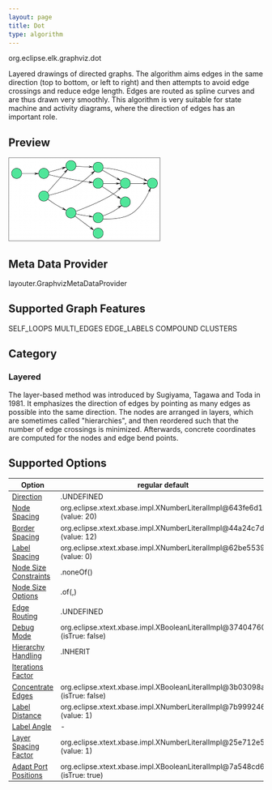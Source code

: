 ```yaml
---
layout: page
title: Dot
type: algorithm
---
```

org.eclipse.elk.graphviz.dot

Layered drawings of directed graphs. The algorithm aims edges in the same direction (top to bottom, or left to right) and then attempts to avoid edge crossings and reduce edge length. Edges are routed as spline curves and are thus drawn very smoothly. This algorithm is very suitable for state machine and activity diagrams, where the direction of edges has an important role.

## Preview
![](images/dot.png)

## Meta Data Provider
layouter.GraphvizMetaDataProvider

## Supported Graph Features
SELF_LOOPS
MULTI_EDGES
EDGE_LABELS
COMPOUND
CLUSTERS

## Category
### Layered
The layer-based method was introduced by Sugiyama, Tagawa and Toda in 1981. It emphasizes the direction of edges by pointing as many edges as possible into the same direction. The nodes are arranged in layers, which are sometimes called "hierarchies", and then reordered such that the number of edge crossings is minimized. Afterwards, concrete coordinates are computed for the nodes and edge bend points.

## Supported Options

Option | regular default | algorithm default
----|----|----
[Direction](org-eclipse-elk-direction) | <XFeatureCallImplCustom>.UNDEFINED | <XFeatureCallImplCustom>.DOWN
[Node Spacing](org-eclipse-elk-spacing-node) | org.eclipse.xtext.xbase.impl.XNumberLiteralImpl@643fe6d1 (value: 20) | org.eclipse.xtext.xbase.impl.XNumberLiteralImpl@2e8333c (value: 20)
[Border Spacing](org-eclipse-elk-spacing-border) | org.eclipse.xtext.xbase.impl.XNumberLiteralImpl@44a24c7d (value: 12) | org.eclipse.xtext.xbase.impl.XNumberLiteralImpl@2ada12dd (value: 10)
[Label Spacing](org-eclipse-elk-spacing-label) | org.eclipse.xtext.xbase.impl.XNumberLiteralImpl@62be5539 (value: 0) | 
[Node Size Constraints](org-eclipse-elk-nodeSize-constraints) | <XFeatureCallImplCustom>.noneOf(<XFeatureCallImplCustom>) | 
[Node Size Options](org-eclipse-elk-nodeSize-options) | <XFeatureCallImplCustom>.of(<XMemberFeatureCallImplCustom>,<XMemberFeatureCallImplCustom>) | 
[Edge Routing](org-eclipse-elk-edgeRouting) | <XFeatureCallImplCustom>.UNDEFINED | <XFeatureCallImplCustom>.SPLINES
[Debug Mode](org-eclipse-elk-debugMode) | org.eclipse.xtext.xbase.impl.XBooleanLiteralImpl@37404760 (isTrue: false) | 
[Hierarchy Handling](org-eclipse-elk-hierarchyHandling) | <XFeatureCallImplCustom>.INHERIT | 
[Iterations Factor](org-eclipse-elk-graphviz-iterationsFactor) |  | org.eclipse.xtext.xbase.impl.XNumberLiteralImpl@737db193 (value: 1)
[Concentrate Edges](org-eclipse-elk-graphviz-concentrate) | org.eclipse.xtext.xbase.impl.XBooleanLiteralImpl@3b03098a (isTrue: false) | 
[Label Distance](org-eclipse-elk-graphviz-labelDistance) | org.eclipse.xtext.xbase.impl.XNumberLiteralImpl@7b999246 (value: 1) | 
[Label Angle](org-eclipse-elk-graphviz-labelAngle) | - <XNumberLiteralImpl> | 
[Layer Spacing Factor](org-eclipse-elk-graphviz-layerSpacingFactor) | org.eclipse.xtext.xbase.impl.XNumberLiteralImpl@25e712e5 (value: 1) | 
[Adapt Port Positions](org-eclipse-elk-graphviz-adaptPortPositions) | org.eclipse.xtext.xbase.impl.XBooleanLiteralImpl@7a548cd6 (isTrue: true) | 


